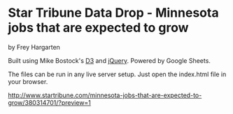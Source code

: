 Star Tribune Data Drop - Minnesota jobs that are expected to grow
================

by Frey Hargarten

Built using Mike Bostock's [D3](https://github.com/mbostock/d3) and [jQuery](https://github.com/jquery/jquery). Powered by Google Sheets.

The files can be run in any live server setup. Just open the index.html file in your browser.

http://www.startribune.com/minnesota-jobs-that-are-expected-to-grow/380314701/?preview=1
